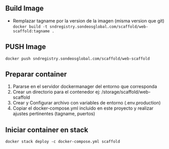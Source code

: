 ## Build Image
* Remplazar tagname por la version de la imagen (misma version que git)
`docker build -t sndregistry.sondeosglobal.com/scaffold/web-scaffold:tagname .`

## PUSH Image

`docker push sndregistry.sondeosglobal.com/scaffold/web-scaffold`

## Preparar container
1. Pararse en el servidor dockermanager del entorno que corresponda
2. Crear un directorio para el contenedor ej: /storage/scaffold/web-scaffold
2. Crear y Configurar archivo con variables de entorno (.env.production)
3. Copiar el docker-compose.yml incluido en este proyecto y realizar ajustes pertinentes (tagname, puertos)

## Iniciar container en stack

`docker stack deploy -c docker-compose.yml scaffold`
